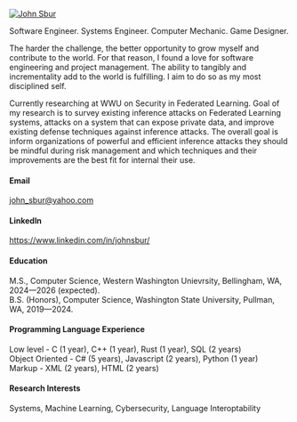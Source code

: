 

[![John Sbur](https://img.shields.io/badge/ScratchyPirate-github-blue?logo=github)](https://github.com/ScratchyPirate)

Software Engineer. Systems Engineer. Computer Mechanic. Game Designer.<br />

The harder the challenge, the better opportunity to grow myself and contribute to the world. For that reason, I found 
a love for software engineering and project management. The ability to tangibly and incrementality add to the world is
fulfilling. I aim to do so as my most disciplined self.<br />

Currently researching at WWU on Security in Federated Learning. Goal of my research is to survey existing inference 
attacks on Federated Learning systems, attacks on a system that can expose private data, and improve existing defense 
techniques against inference attacks. The overall goal is inform organizations of powerful and efficient inference 
attacks they should be mindful during risk management and which techniques and their improvements are the best fit for
internal their use.

#### Email
john_sbur@yahoo.com

#### LinkedIn
https://www.linkedin.com/in/johnsbur/

#### Education
M.S., Computer Science, Western Washington Unievrsity, Bellingham, WA, 2024—2026 (expected).<br />
B.S. (Honors), Computer Science, Washington State University, Pullman, WA, 2019—2024.<br />

#### Programming Language Experience
Low level - C (1 year), C++ (1 year), Rust (1 year), SQL (2 years)<br />
Object Oriented - C# (5 years), Javascript (2 years), Python (1 year)<br />
Markup - XML (2 years), HTML (2 years)

#### Research Interests
Systems, Machine Learning, Cybersecurity, Language Interoptability



